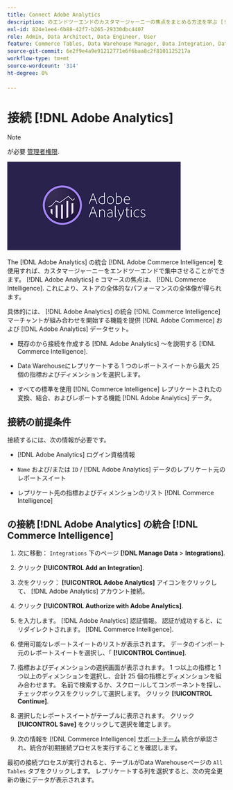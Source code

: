 ```yaml
---
title: Connect Adobe Analytics
description: のエンドツーエンドのカスタマージャーニーの焦点をまとめる方法を学ぶ [!DNL Adobe Analytics] e コマースの焦点は、 [!DNL Commerce Intelligence].
exl-id: 824e1ee4-6b88-42f7-b265-29330dbc4407
role: Admin, Data Architect, Data Engineer, User
feature: Commerce Tables, Data Warehouse Manager, Data Integration, Data Import/Export
source-git-commit: 6e2f9e4a9e91212771e6f6baa8c2f8101125217a
workflow-type: tm+mt
source-wordcount: '314'
ht-degree: 0%

---
```


# 接続 [!DNL Adobe Analytics]

>[!NOTE]
>
>が必要 [管理者権限](../../../administrator/user-management/user-management.md).

![](../../../assets/adobe-analytic-slogo.png)

The [!DNL Adobe Analytics] の統合 [!DNL Adobe Commerce Intelligence] を使用すれば、カスタマージャーニーをエンドツーエンドで集中させることができます。 [!DNL Adobe Analytics] e コマースの焦点は、 [!DNL Commerce Intelligence]. これにより、ストアの全体的なパフォーマンスの全体像が得られます。

具体的には、 [!DNL Adobe Analytics] の統合 [!DNL Commerce Intelligence] マーチャントが組み合わせを開始する機能を提供 [!DNL Adobe Commerce] および [!DNL Adobe Analytics] データセット。

- 既存のから接続を作成する [!DNL Adobe Analytics] ～を説明する [!DNL Commerce Intelligence].

- Data Warehouseにレプリケートする 1 つのレポートスイートから最大 25 個の指標およびディメンションを選択します。

- すべての標準を使用 [!DNL Commerce Intelligence] レプリケートされたの変換、結合、およびレポートする機能 [!DNL Adobe Analytics] データ。

## 接続の前提条件

接続するには、次の情報が必要です。

- [!DNL Adobe Analytics] ログイン資格情報

- `Name` および/または `ID` / [!DNL Adobe Analytics] データのレプリケート元のレポートスイート

- レプリケート先の指標およびディメンションのリスト [!DNL Commerce Intelligence]

## の接続 [!DNL Adobe Analytics] の統合 [!DNL Commerce Intelligence]

1. 次に移動： `Integrations` 下のページ **[!DNL Manage Data** > **Integrations]**.

1. クリック **[!UICONTROL Add an Integration]**.

1. 次をクリック： **[!UICONTROL Adobe Analytics]** アイコンをクリックして、 [!DNL Adobe Analytics] アカウント接続。

1. クリック **[!UICONTROL Authorize with Adobe Analytics]**.

1. を入力します。 [!DNL Adobe Analytics] 認証情報。 認証が成功すると、にリダイレクトされます。 [!DNL Commerce Intelligence].

1. 使用可能なレポートスイートのリストが表示されます。 データのインポート元のレポートスイートを選択し、「 **[!UICONTROL Continue]**.

1. 指標およびディメンションの選択画面が表示されます。 1 つ以上の指標と 1 つ以上のディメンションを選択し、合計 25 個の指標とディメンションを組み合わせます。 名前で検索するか、スクロールしてコンポーネントを探し、チェックボックスをクリックして選択します。 クリック **[!UICONTROL Continue]**.

1. 選択したレポートスイートがテーブルに表示されます。 クリック **[!UICONTROL Save]** をクリックして選択を確定します。

1. 次の情報を [!DNL Commerce Intelligence] [サポートチーム](https://experienceleague.adobe.com/docs/commerce-knowledge-base/kb/troubleshooting/miscellaneous/mbi-service-policies.html) 統合が承認され、統合が初期接続プロセスを実行することを確認します。

最初の接続プロセスが実行されると、テーブルがData Warehouseページの `All Tables` タブをクリックします。 レプリケートする列を選択すると、次の完全更新の後にデータが表示されます。
